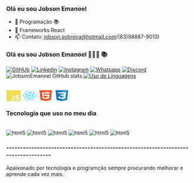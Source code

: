### Olá eu sou Jobson Emanoel


- 🔭 Programação 📚
- 🌱 Frameworks React
- 📫 Contato: jobson.sobreira@hotmail.com/(83)98887-9013)


### Olá eu sou Jobson Emanoel 👨🏽‍💻 📚

[![GitHUb](https://img.shields.io/badge/GitHub-100000?style=for-the-badge&logo=github&logoColor=white)](https://github.com/JobsonEmanoel)
[![Linkedin](https://img.shields.io/badge/LinkedIn-0077B5?style=for-the-badge&logo=linkedin&logoColor=white)](https://www.linkedin.com/in/jobson-sobreira-534887233/)
[![Instagram](https://img.shields.io/badge/Instagram-E4405F?style=for-the-badge&logo=instagram&logoColor=white)](https://www.instagram.com/jobson_sobreira/)
[![Whatsapp](https://img.shields.io/badge/WhatsApp-25D366?style=for-the-badge&logo=whatsapp&logoColor=white)](
https://wa.me/+5583988879013?text=Este%20%C3%A9%20meu%20numero
)
[![Discord](https://img.shields.io/badge/Discord-7289DA?style=for-the-badge&logo=discord&logoColor=white)]()
![JobsonEmanoel GitHub stats](https://github-readme-stats.vercel.app/api?username=JobsonEmanoel&show_icons=true&theme=merko)
[![Uso de Linguagens](https://github-readme-stats.vercel.app/api/top-langs/?username=JobsonEmanoel&layout=compact)](https://github.com/JobsonEmanoel?tab=repositories)

<div style="display: inline_block"><br>
  <img align="center" alt="Rafa-Js" height="30" width="40" src="https://raw.githubusercontent.com/devicons/devicon/master/icons/javascript/javascript-plain.svg">
  <img align="center" alt="Rafa-React" height="30" width="40" src="https://raw.githubusercontent.com/devicons/devicon/master/icons/react/react-original.svg">
  <img align="center" alt="Rafa-HTML" height="30" width="40" src="https://raw.githubusercontent.com/devicons/devicon/master/icons/html5/html5-original.svg">
  <img align="center" alt="Rafa-CSS" height="30" width="40" src="https://raw.githubusercontent.com/devicons/devicon/master/icons/css3/css3-original.svg">
  
</div>

### Tecnologia que uso no meu dia 

<div style="display: inline_block"><br/>
    <img align='center' alt='html5' src='https://img.shields.io/badge/HTML5-E34F26?style=for-the-badge&logo=html5&logoColor=white'/>
    <img align='center' alt='html5' src='https://img.shields.io/badge/JavaScript-F7DF1E?style=for-the-badge&logo=javascript&logoColor=black'/>
    <img align='center' alt='html5' src='https://img.shields.io/badge/CSS3-1572B6?style=for-the-badge&logo=css3&logoColor=white'/>
    <img align='center' alt='html5' src='https://img.shields.io/badge/React-20232A?style=for-the-badge&logo=react&logoColor=61DAFB'/>
    <img align='center' alt='html5' src='https://img.shields.io/badge/JavaScript-323330?style=for-the-badge&logo=javascript&logoColor=F7DF1E'/>
    <img align='center' alt='html5' src='https://img.shields.io/badge/Angular-DD0031?style=for-the-badge&logo=angular&logoColor=white'/>
</div>

### ---------------------------------------------------------------------------------

Apaixonado por tecnologia e programção sempre procurando melhorar e aprende cada vez mais.

